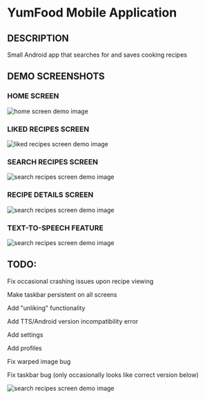 # **YumFood Mobile Application**

## **DESCRIPTION** 

Small Android app that searches for and saves cooking recipes 

## **DEMO SCREENSHOTS** 

### **HOME SCREEN** 

![home screen demo image](https://github.com/DemonVenom/YumFood/blob/main/app/src/main/yumfood-demo.PNG)


### **LIKED RECIPES SCREEN** 

![liked recipes screen demo image](https://github.com/DemonVenom/YumFood/blob/main/app/src/main/yumfood-demo-liked.PNG)


### **SEARCH RECIPES SCREEN** 

![search recipes screen demo image](https://github.com/DemonVenom/YumFood/blob/main/app/src/main/yumfood-demo-search.PNG)


### **RECIPE DETAILS SCREEN** 

![search recipes screen demo image](https://github.com/DemonVenom/YumFood/blob/main/app/src/main/yumfood-demo-details.PNG)


### **TEXT-TO-SPEECH FEATURE** 

![search recipes screen demo image](https://github.com/DemonVenom/YumFood/blob/main/app/src/main/yumfood-demo-tts.PNG)



## **TODO**: 
Fix occasional crashing issues upon recipe viewing

Make taskbar persistent on all screens

Add "unliking" functionality

Add TTS/Android version incompatibility error

Add settings

Add profiles

Fix warped image bug

Fix taskbar bug (only occasionally looks like correct version below)

![search recipes screen demo image](https://github.com/DemonVenom/YumFood/blob/main/app/src/main/yumfood-demo-taskbar.PNG)



